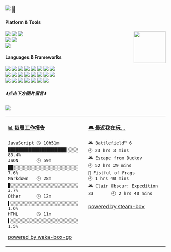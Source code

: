 <h2><a href="https://github.com/journey-ad"><img src="https://raw.githubusercontent.com/journey-ad/journey-ad/master/sayhi.svg" align="left" /></a>🌱</h2>

<!--<p>
  <img src="https://weather-icon.getloli.com/@shanghai?v=1" align="right">
</p>-->

#### Platform & Tools
<a href="https://count.getloli.com/"><img src="https://count.getloli.com/get/@github.readme?theme=asoul" height="100" align="right"></a>
[![](https://img.shields.io/badge/OS-Arch%20Linux-33aadd?style=for-the-badge&logo=arch-linux&logoColor=ffffff)](https://www.archlinux.org/)
[![](https://img.shields.io/badge/MacBook-M4%20Pro-292e33?style=for-the-badge&logo=apple&logoColor=ffffff)](https://support.apple.com/en-us/121553)
[![](https://img.shields.io/badge/Windows-11-4e9eee?style=for-the-badge&logo=windows&logoColor=ffffff)](https://www.microsoft.com/windows/windows-11)   
[![](https://img.shields.io/badge/Samsung-S20-2E77BC?style=for-the-badge&logo=android&logoColor=ffffff)](https://www.samsung.com/us/app/mobile/galaxy-s20-5g/)
[![](https://img.shields.io/badge/iPhone-13%20Pro-999999?style=for-the-badge&logo=apple&logoColor=ffffff)](https://www.apple.com/)   
[![](https://img.shields.io/badge/IDE-Visual%20Studio%20Code-blue?style=for-the-badge&logo=visual-studio-code&logoColor=ffffff)](https://code.visualstudio.com/)

#### Languages & Frameworks
[![](https://img.shields.io/badge/-Webpack-8dd6f9?style=for-the-badge&logo=webpack&logoColor=white)](https://webpack.js.org/)
[![](https://img.shields.io/badge/-React-61dafb?style=for-the-badge&logo=react&logoColor=ffffff)](https://reactjs.org/)
[![](https://img.shields.io/badge/-Docker-2496ED?style=for-the-badge&logo=docker&logoColor=ffffff)](https://www.docker.com/)
[![](https://img.shields.io/badge/-Yarn-2c8ebb?style=for-the-badge&logo=yarn&logoColor=ffffff)](https://yarnpkg.com/)
[![](https://img.shields.io/badge/-TypeScript-007acc?style=for-the-badge&logo=typescript&logoColor=white)](https://www.typescriptlang.org/)
[![](https://img.shields.io/badge/-CSS3-1572B6?style=for-the-badge&logo=css3&logoColor=white)](https://www.w3.org/Style/CSS/)
[![](https://img.shields.io/badge/-Less-1d365d?style=for-the-badge&logo=less&logoColor=ffffff)](https://lesscss.org/)
[![](https://img.shields.io/badge/-Next.js-000000?style=for-the-badge&logo=next.js&logoColor=ffffff)](https://nextjs.org/)   
[![](https://img.shields.io/badge/-NPM-cb3837?style=for-the-badge&logo=npm&logoColor=white)](https://npmjs.com/)
[![](https://img.shields.io/badge/-PostCSS-dd3a0a?style=for-the-badge&logo=postcss&logoColor=white)](https://postcss.org/)
[![](https://img.shields.io/badge/-HTML5-E34F26?style=for-the-badge&logo=html5&logoColor=white)](https://html.spec.whatwg.org/)
[![](https://img.shields.io/badge/-Git-f05032?style=for-the-badge&logo=git&logoColor=white)](https://git-scm.com/)
[![](https://img.shields.io/badge/-rollup.js-ec4a3f?style=for-the-badge&logo=rollup.js&logoColor=ffffff)](https://rollupjs.org/)
[![](https://img.shields.io/badge/-Stylus-ff6347?style=for-the-badge&logo=stylus&logoColor=ffffff)](https://stylus-lang.com/)
[![](https://img.shields.io/badge/-Serverless-fd5750?style=for-the-badge&logo=serverless&logoColor=ffffff)](https://www.serverless.com/)
[![](https://img.shields.io/badge/-Vite-646CFF?style=for-the-badge&logo=vite&logoColor=ffffff)](https://vitejs.dev/)   
[![](https://img.shields.io/badge/-Linux-fcc624?style=for-the-badge&logo=linux&logoColor=white)](https://www.linuxfoundation.org/)
[![](https://img.shields.io/badge/-JavaScript-f7e018?style=for-the-badge&logo=javascript&logoColor=white)](https://www.ecma-international.org/)
[![](https://img.shields.io/badge/-pnpm-f69220?style=for-the-badge&logo=pnpm&logoColor=ffffff)](https://pnpm.io/)
[![](https://img.shields.io/badge/-Vue.js-4fc08d?style=for-the-badge&logo=vue.js&logoColor=ffffff)](https://vuejs.org/)
[![](https://img.shields.io/badge/-MongoDB-47a248?style=for-the-badge&logo=mongodb&logoColor=ffffff)](https://www.mongodb.com/)
[![](https://img.shields.io/badge/-Nginx-269539?style=for-the-badge&logo=nginx&logoColor=ffffff)](https://nginx.org/)
[![](https://img.shields.io/badge/-Node.js-43853d?style=for-the-badge&logo=node.js&logoColor=ffffff)](https://nodejs.org/)

<!--
#### Toys
[AIGC收藏夹](https://aigc.getloli.com/)

#### Console&Game
![](https://img.shields.io/badge/-Nintendo%20Switch-e60012?style=for-the-badge&logo=nintendo%20switch&logoColor=ffffff)
[![](https://img.shields.io/badge/-PlayStation%204-0070d1?style=for-the-badge&logo=playstation&logoColor=ffffff)](https://psnine.com/psnid/journey-ad)
[![](https://img.shields.io/badge/Steam-171a21?style=for-the-badge&logo=steam&logoColor=ffffff)](https://steamcommunity.com/id/journey_ad)
-->

##### ⬇️**点击下方图片留言**⬇️

[![](https://chat.getloli.com/room/@journey-ad.github/svg?width=600&height=280&limit=20&theme=light&title=journey-ad@github:%20~&fontSize=13)](https://chat.getloli.com/room/@journey-ad.github?title=JAD%E7%9A%84Github%E7%95%99%E8%A8%80%E6%9D%BF)

<table>
<tr>
<td valign="top" width="50%">

<!-- waka-box start -->
#### <a href="https://gist.github.com/a074b1d99d36db5b72c8ef9c1436a074" target="_blank">📊 每周工作报告</a>
```text
JavaScript 🕓 10h51m ██████████████████████▌░░░░ 83.4%
JSON       🕓 59m    ██░░░░░░░░░░░░░░░░░░░░░░░░░  7.6%
Markdown   🕓 28m    ▉░░░░░░░░░░░░░░░░░░░░░░░░░░  3.7%
Other      🕓 12m    ▍░░░░░░░░░░░░░░░░░░░░░░░░░░  1.6%
HTML       🕓 11m    ▍░░░░░░░░░░░░░░░░░░░░░░░░░░  1.5%
```
<!-- Powered by https://github.com/journey-ad/waka-box-go . -->
<!-- waka-box end -->

[powered by waka-box-go](https://github.com/journey-ad/waka-box-go)

</td>
<td valign="top" width="50%">

<!-- steam-box start -->
#### <a href="https://gist.github.com/62fa160542e61ac240820bc0b02b5632" target="_blank">🎮 最近我在玩…</a>
```text
🎮 Battlefield™ 6                    🕘 23 hrs 3 mins
🎮 Escape from Duckov                🕘 52 hrs 29 mins
🔫 Fistful of Frags                  🕘 1 hrs 40 mins
🎮 Clair Obscur: Expedition 33       🕘 2 hrs 40 mins
```
<!-- Powered by https://github.com/YouEclipse/steam-box . -->
<!-- steam-box end -->

[powered by steam-box](https://github.com/journey-ad/steam-box)

</td>
</tr>
</table>

<!--
**journey-ad/journey-ad** is a ✨ _special_ ✨ repository because its `README.md` (this file) appears on your GitHub profile.

Here are some ideas to get you started:

- 🔭 I’m currently working on ...
- 🌱 I’m currently learning ...
- 👯 I’m looking to collaborate on ...
- 🤔 I’m looking for help with ...
- 💬 Ask me about ...
- 📫 How to reach me: ...
- 😄 Pronouns: ...
- ⚡ Fun fact: ...
-->
